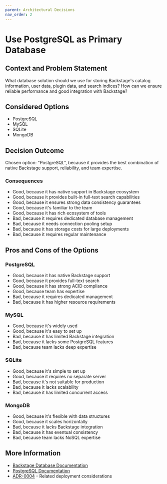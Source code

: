 ```yaml
---
parent: Architectural Decisions
nav_order: 2
---
```

# Use PostgreSQL as Primary Database

## Context and Problem Statement

What database solution should we use for storing Backstage's catalog information, user data, plugin data, and search indices?
How can we ensure reliable performance and good integration with Backstage?

## Considered Options

* PostgreSQL
* MySQL
* SQLite
* MongoDB

## Decision Outcome

Chosen option: "PostgreSQL", because it provides the best combination of native Backstage support, reliability, and team expertise.

### Consequences

* Good, because it has native support in Backstage ecosystem
* Good, because it provides built-in full-text search capabilities
* Good, because it ensures strong data consistency guarantees
* Good, because it's familiar to the team
* Good, because it has rich ecosystem of tools
* Bad, because it requires dedicated database management
* Bad, because it needs connection pooling setup
* Bad, because it has storage costs for large deployments
* Bad, because it requires regular maintenance

## Pros and Cons of the Options

### PostgreSQL

* Good, because it has native Backstage support
* Good, because it provides full-text search
* Good, because it has strong ACID compliance
* Good, because team has expertise
* Bad, because it requires dedicated management
* Bad, because it has higher resource requirements

### MySQL

* Good, because it's widely used
* Good, because it's easy to set up
* Bad, because it has limited Backstage integration
* Bad, because it lacks some PostgreSQL features
* Bad, because team lacks deep expertise

### SQLite

* Good, because it's simple to set up
* Good, because it requires no separate server
* Bad, because it's not suitable for production
* Bad, because it lacks scalability
* Bad, because it has limited concurrent access

### MongoDB

* Good, because it's flexible with data structures
* Good, because it scales horizontally
* Bad, because it lacks Backstage integration
* Bad, because it has eventual consistency
* Bad, because team lacks NoSQL expertise

## More Information

* [Backstage Database Documentation](https://backstage.io/docs/tutorials/database-management)
* [PostgreSQL Documentation](https://www.postgresql.org/docs/)
* [ADR-0004](0004-kubernetes-deployment.md) - Related deployment considerations